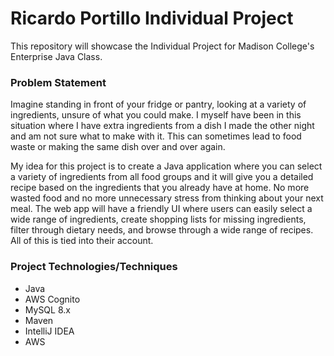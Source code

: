 # Ricardo Portillo Individual Project


This repository will showcase the Individual Project for Madison College's Enterprise Java Class.

### Problem Statement

Imagine standing in front of your fridge or pantry, looking at a variety of ingredients, unsure of what you could make. I myself have been in this situation where I have extra ingredients from a dish I made the other night and am not sure what to make with it. This can sometimes lead to food waste or making the same dish over and over again. 

My idea for this project is to create a Java application where you can select a variety of ingredients from all food groups and it will give you a detailed recipe based on the ingredients that you already have at home. No more wasted food and no more unnecessary stress from thinking about your next meal. The web app will have a friendly UI where users can easily select a wide range of ingredients, create shopping lists for missing ingredients, filter through dietary needs, and browse through a wide range of recipes. All of this is tied into their account. 

### Project Technologies/Techniques
- Java
- AWS Cognito
- MySQL 8.x
- Maven
- IntelliJ IDEA
- AWS

